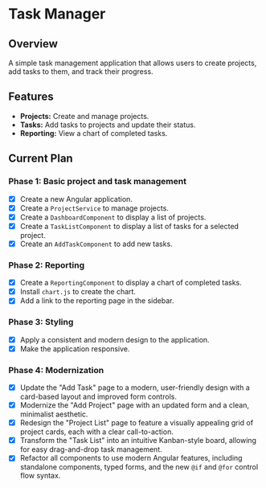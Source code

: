 # Task Manager

## Overview

A simple task management application that allows users to create projects, add tasks to them, and track their progress.

## Features

*   **Projects:** Create and manage projects.
*   **Tasks:** Add tasks to projects and update their status.
*   **Reporting:** View a chart of completed tasks.

## Current Plan

### Phase 1: Basic project and task management

*   [x] Create a new Angular application.
*   [x] Create a `ProjectService` to manage projects.
*   [x] Create a `DashboardComponent` to display a list of projects.
*   [x] Create a `TaskListComponent` to display a list of tasks for a selected project.
*   [x] Create an `AddTaskComponent` to add new tasks.

### Phase 2: Reporting

*   [x] Create a `ReportingComponent` to display a chart of completed tasks.
*   [x] Install `chart.js` to create the chart.
*   [x] Add a link to the reporting page in the sidebar.

### Phase 3: Styling

*   [x] Apply a consistent and modern design to the application.
*   [x] Make the application responsive.

### Phase 4: Modernization

*   [x] Update the "Add Task" page to a modern, user-friendly design with a card-based layout and improved form controls.
*   [x] Modernize the "Add Project" page with an updated form and a clean, minimalist aesthetic.
*   [x] Redesign the "Project List" page to feature a visually appealing grid of project cards, each with a clear call-to-action.
*   [x] Transform the "Task List" into an intuitive Kanban-style board, allowing for easy drag-and-drop task management.
*   [x] Refactor all components to use modern Angular features, including standalone components, typed forms, and the new `@if` and `@for` control flow syntax.
